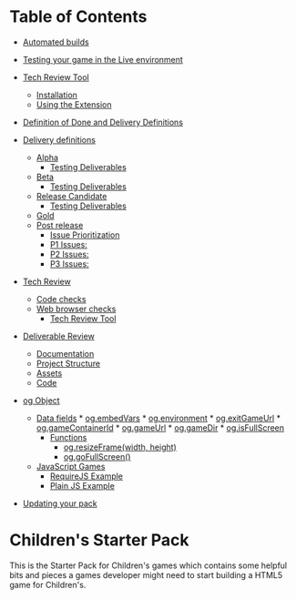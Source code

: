 Table of Contents
=================

  * [Automated builds](docs/automated-builds.md#automated-builds)

  * [Testing your game in the Live environment](docs/testing-on-cbbc-page.md#testing-your-game-in-the-live-environment)

  * [Tech Review Tool](docs/tech-review-tool.md#tech-review-tool)
    * [Installation](docs/tech-review-tool.md#installation)
    * [Using the Extension](docs/tech-review-tool.md#using-the-extension)

  * [Definition of Done and Delivery Definitions](docs/definition-of-done.md#definition-of-done-and-delivery-definitions)
  * [Delivery definitions](docs/definition-of-done.md#delivery-definitions)
    * [Alpha](docs/definition-of-done.md#alpha)
      * [Testing Deliverables](docs/definition-of-done.md#testing-deliverables)
    * [Beta](docs/definition-of-done.md#beta)
      * [Testing Deliverables](docs/definition-of-done.md#testing-deliverables-1)
    * [Release Candidate](docs/definition-of-done.md#release-candidate)
      * [Testing Deliverables](docs/definition-of-done.md#testing-deliverables-2)
    * [Gold](docs/definition-of-done.md#gold)
    * [Post release](docs/definition-of-done.md#post-release)
      * [Issue Prioritization](docs/definition-of-done.md#issue-prioritization)
      * [P1 Issues:](docs/definition-of-done.md#p1-issues)
      * [P2 Issues:](docs/definition-of-done.md#p2-issues)
      * [P3 Issues:](docs/definition-of-done.md#p3-issues)

  * [Tech Review](docs/tech-review.md#tech-review)
    * [Code checks](docs/tech-review.md#code-checks)
    * [Web browser checks](docs/tech-review.md#web-browser-checks)
      * [Tech Review Tool](docs/tech-review.md#tech-review-tool)

  * [Deliverable Review](docs/deliverable-review.md#deliverable-review)
    * [Documentation](docs/deliverable-review.md#documentation)
    * [Project Structure](docs/deliverable-review.md#project-structure)
    * [Assets](docs/deliverable-review.md#assets)
    * [Code](docs/deliverable-review.md#code)

  * [og Object](docs/og-object.md#og-object)
    * [Data fields](docs/og-object.md#data-fields)
          * [og\.embedVars](docs/og-object.md#ogembedvars)
          * [og\.environment](docs/og-object.md#ogenvironment)
          * [og\.exitGameUrl](docs/og-object.md#ogexitgameurl)
          * [og\.gameContainerId](docs/og-object.md#oggamecontainerid)
          * [og\.gameUrl](docs/og-object.md#oggameurl)
          * [og\.gameDir](docs/og-object.md#oggamedir)
          * [og\.isFullScreen](docs/og-object.md#ogisfullscreen)
      * [Functions](docs/og-object.md#functions)
          * [og\.resizeFrame(width, height)](docs/og-object.md#ogresizeframewidth-height)
          * [og\.goFullScreen()](docs/og-object.md#oggofullscreen)
    * [JavaScript Games](docs/og-object.md#javascript-games)
      * [RequireJS Example](docs/og-object.md#requirejs-example)
      * [Plain JS Example](docs/og-object.md#plain-js-example)

  * [Updating your pack](docs/updating-starter-pack.md#updating-your-pack)

# Children's Starter Pack

This is the Starter Pack for Children's games which contains some helpful bits
and pieces a games developer might need to start building a HTML5 game for
Children's.
